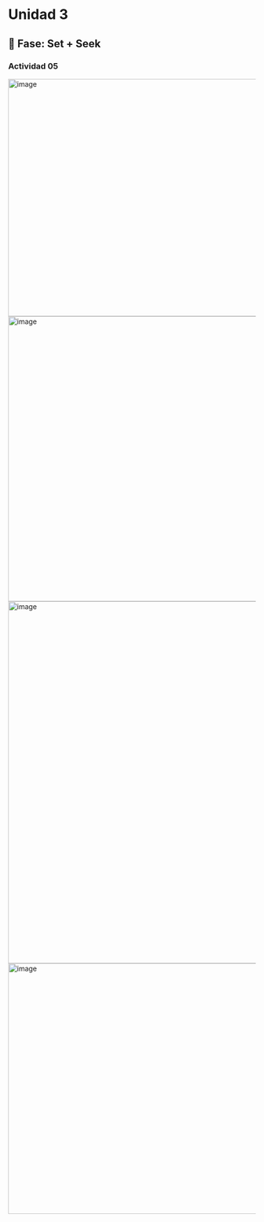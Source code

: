 # Unidad 3

## 🔎 Fase: Set + Seek  

### Actividad 05  
<img width="891" height="482" alt="image" src="https://github.com/user-attachments/assets/304107da-6d87-42ac-91c0-65e939006f2b" />

<img width="743" height="579" alt="image" src="https://github.com/user-attachments/assets/8474d412-2a3b-4f59-a30d-68c52fcff564" />









<img width="1112" height="735" alt="image" src="https://github.com/user-attachments/assets/a7bedbcb-506b-41c7-98ad-c7e3026c80fa" />

<img width="833" height="509" alt="image" src="https://github.com/user-attachments/assets/9b5e7e95-a8ba-4c04-b551-94e6f4cc6c9b" />



